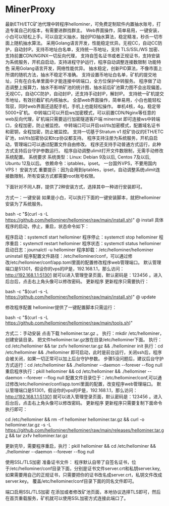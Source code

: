 # MinerProxy
最新ETH/ETC矿池代理中转程序hellominer，可免费定制软件内置抽水账号，打造专属自己的版本，有需要进群找群主。 Web界面操作，简单易用，一键安装，小白可以轻松上手。可以自定义抽水，独创PID抽水算法，稳定精准，秒杀一切市面上随机抽水算法。 采用Golang语言开发，性能稳定优异。无视CC，自动CC防护，自动封IP。支持币地址白名单，支持统一币地址，支持 TLS/SSL/WS 加密、支持前置CDN/NGINX一切反向代理， 支持自签名证书或者正规证书，支持安装为系统服务，开机自启动，支持进程守护运行，程序自动调整连接数限制
功能特色
采用Golang语言开发，网络性能优异。
抽水稳定，创新PID算法，不像市面上所谓的随机方法，抽水不稳定不准确。
支持设置币地址白名单，矿机的提交地址，只有在白名单里面中才能连接中转端口，全方位保护中转服务。
程序做了动态调整上报算力，抽水不影响矿池的统计图，抽水前后矿池算力图不会出现偏差。
无视CC，自动CC防护，自动封IP，还支持手动封IP，解封IP。
支持统一矿机提交币地址，有效拦截矿机内核抽水。
全部web界面操作，简单易用，小白也能轻松驾驭，同时web界面还适配手机，手机上也能轻松操作。
单机4核，4g，稳定带5000+矿机。
中转端口可以开启ws加密模式，可以前置CDN/Nginx等任意的web反向代理，矿机端只需要运行加密隧道客户端 minernat 即可连接ws中转端口，全程加密，防止被监控。
中转端口可以开启ssl/tls加密模式，配置域名证书和密钥，全程加密，防止被监控。
支持一切基于Stratum v1 挖矿协议的ETH/ETC矿池，ssl/tls加密协议和tcp协议都支持。
程序支持注册为系统服务，开机自启动，管理端口可以通过配置文件自由修改。
程序还支持手动普通方式运行，此种方式支持后台守护参数运行。
程序自动调整ulimit打开文件数限制，无需手动修改系统配置。
系统要求
系统类型：Linux: Debian 9及以后, Centos 7及以后, Ubuntu 12及以后。
依赖命令：iptables，ipset。
一台国外VPS，不要用国内VPS！
安装方式
重要提示：因为会用到iptables，ipset，自动调整系统ulimit连接数限制，所有安装方式都需要root账号权限。

下面针对不同人群，提供了2种安装方式，选择其中一种进行安装即可。

方式一：一键安装
如果是小白，可以执行下面的一键安装脚本，就把hellominer安装为了系统服务。

bash -c "$(curl -s -L https://github.com/hellominer/hellominer/raw/main/install.sh)" @ install
具体程序的启动，停止，重启，状态命令如下：

程序启动：systemctl start hellominer
程序停止：systemctl stop hellominer
程序重启：systemctl restart hellominer
程序状态：systemctl status hellominer
启动日志：journalctl -u hellominer
程序卸载：/etc/hellominer/hellominer uninstall
程序配置文件路径：/etc/hellominer/conf，可以通过修改/etc/hellominer/conf/app.toml里面的配置修改程序web管理端口。
默认管理端口是51301，假设你的vps的IP是，192.168.1.1，那么访问：http://192.168.1.1:51301 就可以进入管理登录页面，默认密码是：123456 。进入后台后，点击右上角头像可以修改密码。
更新程序
更新程序只需要执行：

bash -c "$(curl -s -L https://github.com/hellominer/hellominer/raw/main/install.sh)" @ update

修改程序配置
hellominer提供了一键配置脚本只需运行：

bash -c "$(curl -s -L https://github.com/hellominer/hellominer/raw/main/tools.sh)"

方式二：手动安装
点击下载 hellominer.tar.gz 。
执行：mkdir /etc/hellominer，创建安装目录。
把文件hellominer.tar.gz放在目录/etc/hellominer下面。
执行：cd /etc/hellominer && tar zxfv hellominer.tar.gz && ./hellominer init
执行：cd /etc/hellominer && ./hellominer 即可启动，此时是前台运行，关闭ssh后，程序会被关闭，如果一切正常可以加上后台守护参数。
步骤5没问题后，建议后台守护方式运行：cd /etc/hellominer && ./hellominer --daemon --forever --flog null
重启程序执行：pkill hellominer && cd /etc/hellominer && ./hellominer --daemon --forever --flog null
配置文件目录位于：/etc/hellominer/conf,可以通过修改/etc/hellominer/conf/app.toml里面的配置，改变程序web管理端口。
默认管理端口是51301，假设你的vps的IP是，192.168.1.1，那么访问：http://192.168.1.1:51301 就可以进入管理登录页面，默认密码是：123456 。进入后台后，点击右上角头像可以修改密码。
更新程序
更新程序只需要复制下面命令执行即可：

cd /etc/hellominer && rm -rf hellominer hellominer.tar.gz && curl -o hellominer.tar.gz -s -L https://github.com/hellominer/hellominer/raw/main/releases/hellominer.tar.gz && tar zxfv hellominer.tar.gz

更新完毕，需要程序重启，执行：pkill hellominer && cd /etc/hellominer && ./hellominer --daemon --forever --flog null

使用SSL/TLS加密
准备证书文件：
程序默认自带了自签名证书，位于/etc/hellominer/conf目录下面，分别是证书文件server.crt和私钥server.key, 如果需要用自己的正规证书，只需要把你的证书改名成server.crt，私钥文件改成server.key。 覆盖/etc/hellominer/conf目录下面的同名文件即可。

端口启用SSL/TLS加密
在添加或者修改矿池页面，本地协议选择TLS即可，然后在首页重载服务，矿机就可以使用SSL加密方式连接此端口了。
